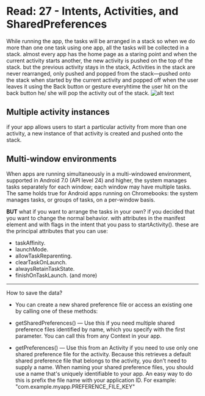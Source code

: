 # Read: 27 - Intents, Activities, and SharedPreferences

While running the app, the tasks will be arranged in a stack so when we do more than one one task using one app, all the tasks will be collected in a stack. almost every app has the home page as a staring point and when the current activity starts another, the new activity is pushed on the top of the stack.
but the previous activity stays in the stack, Activities in the stack are never rearranged, only pushed and popped from the stack—pushed onto the stack when started by the current activity and popped off when the user leaves it using the Back button or gesture
everyhtime the user hit on the back button he/ she will pop the activity out of the stack.
![alt text](https://developer.android.com/images/fundamentals/diagram_backstack.png)


## Multiple activity instances
if your app allows users to start a particular activity from more than one activity, a new instance of that activity is created and pushed onto the stack.

## Multi-window environments
When apps are running simultaneously in a multi-windowed environment, supported in Android 7.0 (API level 24) and higher, the system manages tasks separately for each window; each window may have multiple tasks. The same holds true for Android apps running on Chromebooks: the system manages tasks, or groups of tasks, on a per-window basis.

**BUT** what if you want to arrange the tasks in your own?
if you decided that you want to change the normal behavior.
with attributes in the <activity> manifest element and with flags in the intent that you pass to startActivity().
these are the principal <activity> attributes that you can use:
- taskAffinity. 
- launchMode.
- allowTaskReparenting.
- clearTaskOnLaunch.
- alwaysRetainTaskState.
- finishOnTaskLaunch.
(and more)
------------------------------
How to save the data? 
  
  - You can create a new shared preference file or access an existing one by calling one of these methods:

- getSharedPreferences() — Use this if you need multiple shared preference files identified by name, which you specify with the first parameter. You can call this from any Context in your app.
- getPreferences() — Use this from an Activity if you need to use only one shared preference file for the activity. Because this retrieves a default shared preference file that belongs to the activity, you don't need to supply a name.
  When naming your shared preference files, you should use a name that's uniquely identifiable to your app. An easy way to do this is prefix the file name with your application ID. For example: "com.example.myapp.PREFERENCE_FILE_KEY"


  

